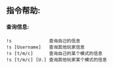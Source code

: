 ## 指令帮助:

#### 查询信息:
    !s              查询自己的信息
    !s [Username]   查询其他玩家信息
    !s [t/m/c]      查询自己的某个模式的信息
    !s [t/m/c] [U.] 查询其他玩家某个模式的信息
